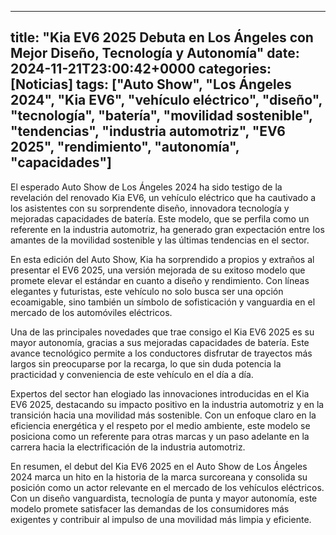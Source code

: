 
---
title: "Kia EV6 2025 Debuta en Los Ángeles con Mejor Diseño, Tecnología y Autonomía"
date: 2024-11-21T23:00:42+0000
categories: [Noticias]
tags: ["Auto Show", "Los Ángeles 2024", "Kia EV6", "vehículo eléctrico", "diseño", "tecnología", "batería", "movilidad sostenible", "tendencias", "industria automotriz", "EV6 2025", "rendimiento", "autonomía", "capacidades"]
---

El esperado Auto Show de Los Ángeles 2024 ha sido testigo de la revelación del renovado Kia EV6, un vehículo eléctrico que ha cautivado a los asistentes con su sorprendente diseño, innovadora tecnología y mejoradas capacidades de batería. Este modelo, que se perfila como un referente en la industria automotriz, ha generado gran expectación entre los amantes de la movilidad sostenible y las últimas tendencias en el sector.

En esta edición del Auto Show, Kia ha sorprendido a propios y extraños al presentar el EV6 2025, una versión mejorada de su exitoso modelo que promete elevar el estándar en cuanto a diseño y rendimiento. Con líneas elegantes y futuristas, este vehículo no solo busca ser una opción ecoamigable, sino también un símbolo de sofisticación y vanguardia en el mercado de los automóviles eléctricos.

Una de las principales novedades que trae consigo el Kia EV6 2025 es su mayor autonomía, gracias a sus mejoradas capacidades de batería. Este avance tecnológico permite a los conductores disfrutar de trayectos más largos sin preocuparse por la recarga, lo que sin duda potencia la practicidad y conveniencia de este vehículo en el día a día.

Expertos del sector han elogiado las innovaciones introducidas en el Kia EV6 2025, destacando su impacto positivo en la industria automotriz y en la transición hacia una movilidad más sostenible. Con un enfoque claro en la eficiencia energética y el respeto por el medio ambiente, este modelo se posiciona como un referente para otras marcas y un paso adelante en la carrera hacia la electrificación de la industria automotriz.

En resumen, el debut del Kia EV6 2025 en el Auto Show de Los Ángeles 2024 marca un hito en la historia de la marca surcoreana y consolida su posición como un actor relevante en el mercado de los vehículos eléctricos. Con un diseño vanguardista, tecnología de punta y mayor autonomía, este modelo promete satisfacer las demandas de los consumidores más exigentes y contribuir al impulso de una movilidad más limpia y eficiente.
    